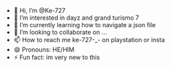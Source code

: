 - 👋 Hi, I’m @Ke-727
- 👀 I’m interested in dayz and grand turismo 7
- 🌱 I’m currently learning how to navigate a json file 
- 💞️ I’m looking to collaborate on ...
- 📫 How to reach me ke-727-_- on playstation or insta
- 😄 Pronouns: HE/HIM
- ⚡ Fun fact: im very new to this 

<!---
Ke-727/Ke-727 is a ✨ special ✨ repository because its `README.md` (this file) appears on your GitHub profile.
You can click the Preview link to take a look at your changes.
--->
